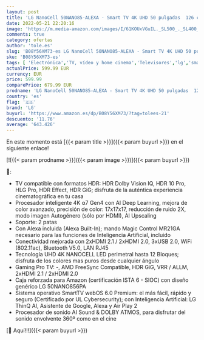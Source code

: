 ```yaml
---
layout: post
title: 'LG NanoCell 50NANO85-ALEXA - Smart TV 4K UHD 50 pulgadas  126 cm   Inteligencia Artificial  100% HDR  HLG  HDMI 2.1  USB 2.0  Bluetooth 5.0  WiFi'
date: 2022-05-21 22:20:16
image: 'https://m.media-amazon.com/images/I/61KOUxVGuIL._SL500_._SL400_.jpg'
comments: true
category: ofertas
author: 'tole.es'
slug: 'B08Y56XM73-es LG NanoCell 50NANO85-ALEXA - Smart TV 4K UHD 50 pulgadas...'
sku: 'B08Y56XM73-es'
tags: [ 'Electrónica','TV, vídeo y home cinema','Televisores','lg','smart','tv','🇪🇸', ]
actualPrice: 599.99 EUR
currency: EUR
price: 599.99
comparePrice: 679.99 EUR
prodname: 'LG NanoCell 50NANO85-ALEXA - Smart TV 4K UHD 50 pulgadas  126 cm   Inteligencia Artificial  100% HDR  HLG  HDMI 2.1  USB 2.0  Bluetooth 5.0  WiFi'
country: 'es'
flag: '🇪🇸'
brand: 'LG'
buyurl: 'https://www.amazon.es/dp/B08Y56XM73/?tag=tolees-21'
descuento: '11.76'
average: '643.426'
---
```


En este momento está [{{< param title >}}]({{< param buyurl >}}) en el siguiente enlace!

[![{{< param prodname >}}]({{< param image >}})]({{< param buyurl >}})

🔎:

- TV compatible con formatos HDR: HDR Dolby Vision IQ, HDR 10 Pro, HLG Pro, HDR Effect, HDR GiG; disfruta de la auténtica experiencia cinematográfica en tu casa
- Procesador inteligente 4K α7 Gen4 con AI Deep Learning, mejora de color avanzado, precisión de color: 17x17x17, reducción de ruido 2X, modo imagen Autogénero (sólo por HDMI), AI Upscaling
- Soporte: 2 patas
- Con Alexa incluida (Alexa Built-In); mando Magic Control MR21GA necesario para las funciones de Inteligencia Artificial, incluido
- Conectividad mejorada con 2xHDMI 2.1 / 2xHDMI 2.0, 3xUSB 2.0, WiFi (802.11ac), Bluetooth V5.0, LAN RJ45
- Tecnología UHD 4K NANOCELL LED perimetral hasta 12 Bloques; disfruta de los colores mas puros desde cualquier ángulo
- Gaming Pro TV: -, AMD FreeSync Compatible, HDR GiG, VRR / ALLM, 2xHDMI 2.1 / 2xHDMI 2.0
- Caja reforzada para Amazon (certificación ISTA 6 - SIOC) con diseño genérico LG 50NANO856PA
- Sistema operativo SmartTV webOS 6.0 Premium: el más fácil, rápido y seguro (Certificado por UL Cybersecurity); con Inteligencia Artificial: LG ThinQ AI, Asistente de Google, Alexa y Air Play 2
- Procesador de sonido AI Sound & DOLBY ATMOS, para disfrutar del sonido envolvente 360º como en el cine

[🛒 Aquí!!!]({{< param buyurl >}})
